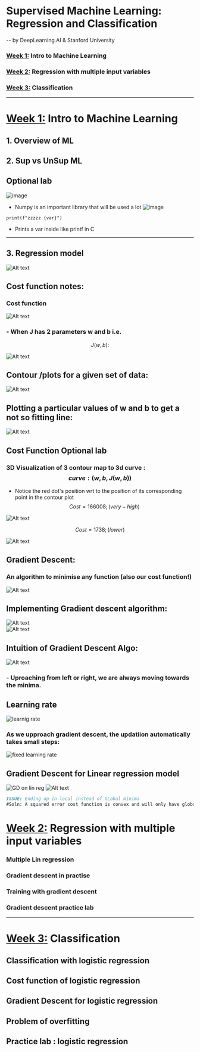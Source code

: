 # Supervised Machine Learning: Regression and Classification
--  by DeepLearning.AI & Stanford University

### [Week 1:]() Intro to Machine Learning 
### [Week 2:]()  Regression with multiple input variables
### [Week 3:]()  Classification
--- 
# [Week 1:]() Intro to Machine Learning 
## 1. Overview of ML
## 2. Sup vs UnSup ML

## Optional lab

![image](https://github.com/vinitkesh/Machine-Learnin-Specialisation-by-Andrew-NG/assets/139075087/0f63ee0a-9176-4781-a523-ac3772446fc9)
- Numpy is an important library that will be used a lot
![image](https://github.com/vinitkesh/Machine-Learnin-Specialisation-by-Andrew-NG/assets/139075087/f4f6c86d-aeec-46ee-8a64-844002937f58)
```
print(f"zzzzz {var}")
```
- Prints a var inside like printf in C
---
## 3. Regression model 
![Alt text](image-1.png)
## Cost function notes:
### Cost function
![Alt text](image.png)

### - When J has 2 parameters w and b i.e. 

$$ J(w,b):$$

![Alt text](image-2.png)
## Contour /plots for a given set of data:
![Alt text](image-3.png)
## Plotting a particular values of w and b to get a not so fitting line:
![Alt text](image-4.png)

## Cost Function Optional lab
### 3D Visualization of 3 contour map to 3d curve : $$curve :(w,b,J(w,b))$$
- Notice the red dot's position wrt to the position of its corresponding point in the contour plot
$$Cost=166008;(very-high)$$  

![Alt text](image-5.png)  

$$Cost=1738; (lower)$$  

![Alt text](image-7.png)



## Gradient Descent:
### An algorithm to minimise any function (also our cost function!)

![Alt text](image-8.png)


## Implementing Gradient descent algorithm:
![Alt text](image-10.png)  
![Alt text](image-11.png)

## Intuition of Gradient Descent Algo:

![Alt text](image-9.png)  

### - Uproaching from left or right, we are always moving towards the minima.

## Learning rate
![learnig rate](image-12.png)

### As we upproach gradient descent, the updatiion automatically takes small steps:
![fixed learning rate](image-13.png)

## Gradient Descent for Linear regression model

![GD on lin reg](image-14.png)
![Alt text](image-15.png)

```md
ISSUE: Ending up in local instead of GLobal minima
#Soln: A squared error cost function is convex and will only have global minima(bowl shaped)
```









# [Week 2:]()  Regression with multiple input variables
### Multiple Lin regression
### Gradient descent in practise
### Training with gradient descent
### Gradient descent practice lab
---
# [Week 3:]()  Classification
## Classification with logistic regression
## Cost function of logistic regression
## Gradient Descent for logistic regression
## Problem of overfitting
## Practice lab : logistic regression
